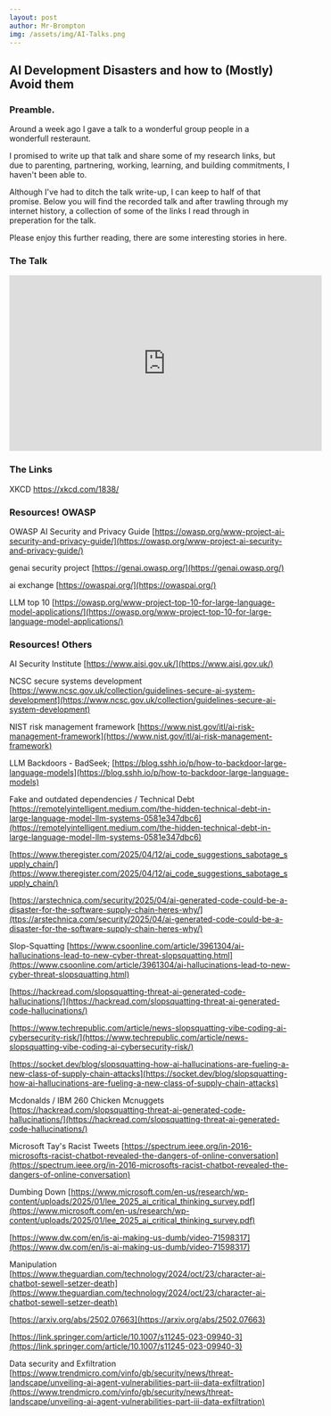 ```yaml
---
layout: post
author: Mr-Brompton
img: /assets/img/AI-Talks.png
---
```


## AI Development Disasters and how to (Mostly) Avoid them

### Preamble. 

Around a week ago I gave a talk to a wonderful group people in a wonderfull resteraunt. 

I promised to write up that talk and share some of my research links, but due to parenting, partnering, working, learning, and building commitments, I haven't been able to.

Although I've had to ditch the talk write-up, I can keep to half of that promise. Below you will find the recorded talk and after trawling through my internet history, a collection of some of the links I read through in preperation for the talk. 

Please enjoy this further reading, there are some interesting stories in here.

### The Talk

<iframe width="560" height="315" src="https://www.youtube-nocookie.com/embed/IbAyLs4SwtQ?si=d0t2CkRGZCEX2s-m" title="YouTube video player" frameborder="0" allow="accelerometer; autoplay; clipboard-write; encrypted-media; gyroscope; picture-in-picture; web-share" referrerpolicy="strict-origin-when-cross-origin" allowfullscreen></iframe>

### The Links

XKCD
https://xkcd.com/1838/



### **Resources! OWASP**
OWASP AI Security and Privacy Guide
[https://owasp.org/www-project-ai-security-and-privacy-guide/](https://owasp.org/www-project-ai-security-and-privacy-guide/)

genai security project
[https://genai.owasp.org/](https://genai.owasp.org/)

ai exchange
[https://owaspai.org/](https://owaspai.org/)

LLM top 10
[https://owasp.org/www-project-top-10-for-large-language-model-applications/](https://owasp.org/www-project-top-10-for-large-language-model-applications/)



### **Resources! Others**

AI Security Institute
[https://www.aisi.gov.uk/](https://www.aisi.gov.uk/)

NCSC secure systems development
[https://www.ncsc.gov.uk/collection/guidelines-secure-ai-system-development](https://www.ncsc.gov.uk/collection/guidelines-secure-ai-system-development)

NIST risk management framework
[https://www.nist.gov/itl/ai-risk-management-framework](https://www.nist.gov/itl/ai-risk-management-framework)

LLM Backdoors - BadSeek;
[https://blog.sshh.io/p/how-to-backdoor-large-language-models](https://blog.sshh.io/p/how-to-backdoor-large-language-models)

Fake and outdated dependencies / Technical Debt
[https://remotelyintelligent.medium.com/the-hidden-technical-debt-in-large-language-model-llm-systems-0581e347dbc6](https://remotelyintelligent.medium.com/the-hidden-technical-debt-in-large-language-model-llm-systems-0581e347dbc6)

[https://www.theregister.com/2025/04/12/ai_code_suggestions_sabotage_supply_chain/](https://www.theregister.com/2025/04/12/ai_code_suggestions_sabotage_supply_chain/)

[https://arstechnica.com/security/2025/04/ai-generated-code-could-be-a-disaster-for-the-software-supply-chain-heres-why/](ttps://arstechnica.com/security/2025/04/ai-generated-code-could-be-a-disaster-for-the-software-supply-chain-heres-why/)


Slop-Squatting
[https://www.csoonline.com/article/3961304/ai-hallucinations-lead-to-new-cyber-threat-slopsquatting.html](https://www.csoonline.com/article/3961304/ai-hallucinations-lead-to-new-cyber-threat-slopsquatting.html)

[https://hackread.com/slopsquatting-threat-ai-generated-code-hallucinations/](https://hackread.com/slopsquatting-threat-ai-generated-code-hallucinations/)

[https://www.techrepublic.com/article/news-slopsquatting-vibe-coding-ai-cybersecurity-risk/](https://www.techrepublic.com/article/news-slopsquatting-vibe-coding-ai-cybersecurity-risk/)

[https://socket.dev/blog/slopsquatting-how-ai-hallucinations-are-fueling-a-new-class-of-supply-chain-attacks](https://socket.dev/blog/slopsquatting-how-ai-hallucinations-are-fueling-a-new-class-of-supply-chain-attacks)


Mcdonalds / IBM 260 Chicken Mcnuggets
[https://hackread.com/slopsquatting-threat-ai-generated-code-hallucinations/](https://hackread.com/slopsquatting-threat-ai-generated-code-hallucinations/)

Microsoft Tay's Racist Tweets
[https://spectrum.ieee.org/in-2016-microsofts-racist-chatbot-revealed-the-dangers-of-online-conversation](https://spectrum.ieee.org/in-2016-microsofts-racist-chatbot-revealed-the-dangers-of-online-conversation)

Dumbing Down
[https://www.microsoft.com/en-us/research/wp-content/uploads/2025/01/lee_2025_ai_critical_thinking_survey.pdf](https://www.microsoft.com/en-us/research/wp-content/uploads/2025/01/lee_2025_ai_critical_thinking_survey.pdf)

[https://www.dw.com/en/is-ai-making-us-dumb/video-71598317](https://www.dw.com/en/is-ai-making-us-dumb/video-71598317)

Manipulation
[https://www.theguardian.com/technology/2024/oct/23/character-ai-chatbot-sewell-setzer-death](https://www.theguardian.com/technology/2024/oct/23/character-ai-chatbot-sewell-setzer-death)

[https://arxiv.org/abs/2502.07663](https://arxiv.org/abs/2502.07663)

[https://link.springer.com/article/10.1007/s11245-023-09940-3](https://link.springer.com/article/10.1007/s11245-023-09940-3)

Data security and Exfiltration
[https://www.trendmicro.com/vinfo/gb/security/news/threat-landscape/unveiling-ai-agent-vulnerabilities-part-iii-data-exfiltration](https://www.trendmicro.com/vinfo/gb/security/news/threat-landscape/unveiling-ai-agent-vulnerabilities-part-iii-data-exfiltration)




